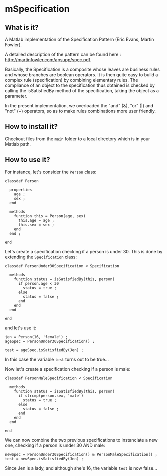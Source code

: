 mSpecification
==============

## What is it?
A Matlab implementation of the Specification Pattern (Eric Evans, Martin Fowler).

A detailed description of the pattern can be found here : http://martinfowler.com/apsupp/spec.pdf.

Basically, the Specification is a composite whose leaves are business rules and whose branches are boolean operators. It is then quite easy to build a complex rule (specification) by combining elementary rules. The compliance of an object to the specification thus obtained is checked by calling the isSatisfiedBy method of the specification, taking the object as a parameter.

In the present implementation, we overloaded the "and" (&), "or" (|) and "not" (~) operators, so as to make rules combinations more user friendly.


## How to install it?
Checkout files from the `main` folder to a local directory which is in your Matlab path.


## How to use it?
For instance, let's consider the `Person` class:


    classdef Person
    
      properties
        age ;
        sex ;
      end
      
      methods
        function this = Person(age, sex)
          this.age = age ;
          this.sex = sex ;
        end
      end ;
      
    end


Let's create a specification checking if a person is under 30. This is done by extending the `Specification` class:


    classdef PersonUnder30Specification < Specification
    
      methods
        function status = isSatisfiedBy(this, person)
          if person.age < 30
            status = true ;
          else
            status = false ;
          end
        end
      end
      
    end


and let's use it:


    jen = Person(16, 'female') ;
    ageSpec = PersonUnder30Specification() ;
    
    test = ageSpec.isSatisfiedBy(Jen) ;


In this case the variable `test` turns out to be true...


Now let's create a specification checking if a person is male:


    classdef PersonMaleSpecification < Specification
    
      methods
        function status = isSatisfiedBy(this, person)
          if strcmp(person.sex, 'male')
            status = true ;
          else
            status = false ;
          end
        end
      end
      
    end


We can now combine the two previous specifications to instanciate a new one, checking if a person is under 30 AND male:


    newSpec = PersonUnder30Specification() & PersonMaleSpecification() ;
    test = newSpec.isSatisfiedBy(Jen) ;


Since Jen is a lady, and although she's 16, the variable `test` is now false...


